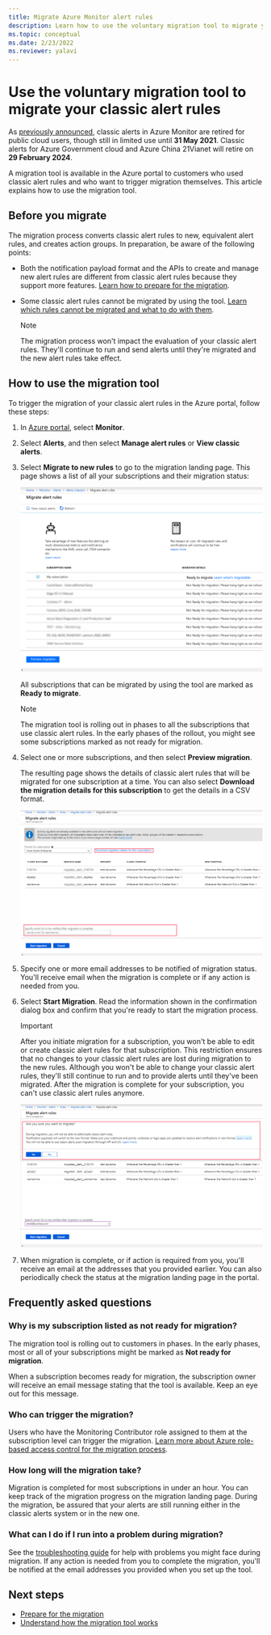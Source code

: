 ```yaml
---
title: Migrate Azure Monitor alert rules
description: Learn how to use the voluntary migration tool to migrate your classic alert rules.
ms.topic: conceptual
ms.date: 2/23/2022
ms.reviewer: yalavi
---
```

# Use the voluntary migration tool to migrate your classic alert rules

As [previously announced](monitoring-classic-retirement.md), classic alerts in Azure Monitor are retired for public cloud users, though still in limited use until **31 May 2021**. Classic alerts for Azure Government cloud and Azure China 21Vianet will retire on **29 February 2024**.

A migration tool is available in the Azure portal to customers who used classic alert rules and who want to trigger migration themselves. This article explains how to use the migration tool.

## Before you migrate

The migration process converts classic alert rules to new, equivalent alert rules, and creates action groups. In preparation, be aware of the following points:

- Both the notification payload format and the APIs to create and manage new alert rules are different from classic alert rules because they support more features. [Learn how to prepare for the migration](alerts-prepare-migration.md).

- Some classic alert rules cannot be migrated by using the tool. [Learn which rules cannot be migrated and what to do with them](alerts-understand-migration.md#manually-migrating-classic-alerts-to-newer-alerts).

    > [!NOTE]
    > The migration process won't impact the evaluation of your classic alert rules. They'll continue to run and send alerts until they're migrated and the new alert rules take effect.

## How to use the migration tool

To trigger the migration of your classic alert rules in the Azure portal, follow these steps:

1. In [Azure portal](https://portal.azure.com), select **Monitor**.

1. Select **Alerts**, and then select **Manage alert rules** or **View classic alerts**.

1. Select **Migrate to new rules** to go to the migration landing page. This page shows a list of all your subscriptions and their migration status:

    ![Screenshot shows Migrate alert rules page.](media/alerts-using-migration-tool/migration-landing.png "Migrate rules")

    All subscriptions that can be migrated by using the tool are marked as **Ready to migrate**.

    > [!NOTE]
    > The migration tool is rolling out in phases to all the subscriptions that use classic alert rules. In the early phases of the rollout, you might see some subscriptions marked as not ready for migration.

1. Select one or more subscriptions, and then select **Preview migration**.

    The resulting page shows the details of classic alert rules that will be migrated for one subscription at a time. You can also select **Download the migration details for this subscription** to get the details in a CSV format.

    ![Screenshot shows the Migrate alert rules page with a link to Download migration details for this subscription and you can specify email for migration notification.](media/alerts-using-migration-tool/migration-preview.png "Preview migration")

1. Specify one or more email addresses to be notified of migration status. You'll receive email when the migration is complete or if any action is needed from you.

1. Select **Start Migration**. Read the information shown in the confirmation dialog box and confirm that you're ready to start the migration process.

    > [!IMPORTANT]
    > After you initiate migration for a subscription, you won't be able to edit or create classic alert rules for that subscription. This restriction ensures that no changes to your classic alert rules are lost during migration to the new rules. Although you won't be able to change your classic alert rules, they'll still continue to run and to provide alerts until they've been migrated. After the migration is complete for your subscription, you can't use classic alert rules anymore.

    ![Screenshot shows a confirmation prompt for your migration, including important information with links to learn more before proceeding.](media/alerts-using-migration-tool/migration-confirm.png "Confirm start migration")

1. When migration is complete, or if action is required from you, you'll receive an email at the addresses that you provided earlier. You can also periodically check the status at the migration landing page in the portal.

## Frequently asked questions

### Why is my subscription listed as not ready for migration?

The migration tool is rolling out to customers in phases. In the early phases, most or all of your subscriptions might be marked as **Not ready for migration**. 

When a subscription becomes ready for migration, the subscription owner will receive an email message stating that the tool is available. Keep an eye out for this message.

### Who can trigger the migration?

Users who have the Monitoring Contributor role assigned to them at the subscription level can trigger the migration. [Learn more about Azure role-based access control for the migration process](alerts-understand-migration.md#who-can-trigger-the-migration).

### How long will the migration take?

Migration is completed for most subscriptions in under an hour. You can keep track of the migration progress on the migration landing page. During the migration, be assured that your alerts are still running either in the classic alerts system or in the new one.

### What can I do if I run into a problem during migration?

See the [troubleshooting guide](alerts-understand-migration.md#common-problems-and-remedies) for help with problems you might face during migration. If any action is needed from you to complete the migration, you'll be notified at the email addresses you provided when you set up the tool.

## Next steps

- [Prepare for the migration](alerts-prepare-migration.md)
- [Understand how the migration tool works](alerts-understand-migration.md)